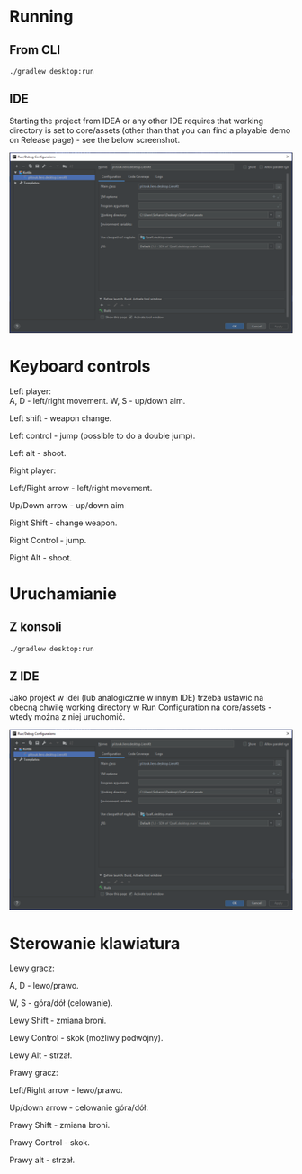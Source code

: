 
# Running
## From CLI
```
./gradlew desktop:run
```
## IDE
Starting the project from IDEA or any other IDE requires that working directory is set to core/assets (other than that you can find a playable demo on Release page) - see the below screenshot.

![Run Configuration for Idea](https://github.com/TouK/QuaK/blob/master/Screenshot/Configuration.png)
# Keyboard controls 
Left player:  
A, D - left/right movement. 
W, S - up/down aim. 

Left shift - weapon change. 

Left control - jump (possible to do a double jump). 

Left alt - shoot. 


Right player:  

Left/Right arrow - left/right movement. 

Up/Down arrow - up/down aim 

Right Shift - change weapon. 

Right Control - jump. 

Right Alt - shoot. 



# Uruchamianie
## Z konsoli
```
./gradlew desktop:run
```
## Z IDE
Jako projekt w idei (lub analogicznie w innym IDE) trzeba ustawić na obecną chwilę working directory w Run Configuration na core/assets - wtedy można z niej uruchomić.

![Run Configuration for Idea](https://github.com/TouK/QuaK/blob/master/Screenshot/Configuration.png)
# Sterowanie klawiatura 
Lewy gracz:   

A, D - lewo/prawo. 

W, S - góra/dół (celowanie). 

Lewy Shift - zmiana broni. 

Lewy Control - skok (możliwy podwójny).

Lewy Alt - strzał. 

Prawy gracz:  

Left/Right arrow - lewo/prawo. 

Up/down arrow - celowanie góra/dół. 

Prawy Shift - zmiana broni. 

Prawy Control - skok. 

Prawy alt - strzał. 
